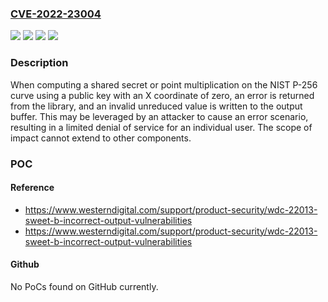 ### [CVE-2022-23004](https://cve.mitre.org/cgi-bin/cvename.cgi?name=CVE-2022-23004)
![](https://img.shields.io/static/v1?label=Product&message=Sweet%20B%20Library&color=blue)
![](https://img.shields.io/static/v1?label=Version&message=Sweet%20B%20Library%3C%20v2%20&color=brighgreen)
![](https://img.shields.io/static/v1?label=Vulnerability&message=CWE-703%20Improper%20Check%20or%20Handling%20of%20Exceptional%20Conditions&color=brighgreen)
![](https://img.shields.io/static/v1?label=Vulnerability&message=CWE-707%20Improper%20Enforcement%20of%20Message%20or%20Data%20Structure&color=brighgreen)

### Description

When computing a shared secret or point multiplication on the NIST P-256 curve using a public key with an X coordinate of zero, an error is returned from the library, and an invalid unreduced value is written to the output buffer. This may be leveraged by an attacker to cause an error scenario, resulting in a limited denial of service for an individual user. The scope of impact cannot extend to other components.

### POC

#### Reference
- https://www.westerndigital.com/support/product-security/wdc-22013-sweet-b-incorrect-output-vulnerabilities
- https://www.westerndigital.com/support/product-security/wdc-22013-sweet-b-incorrect-output-vulnerabilities

#### Github
No PoCs found on GitHub currently.

